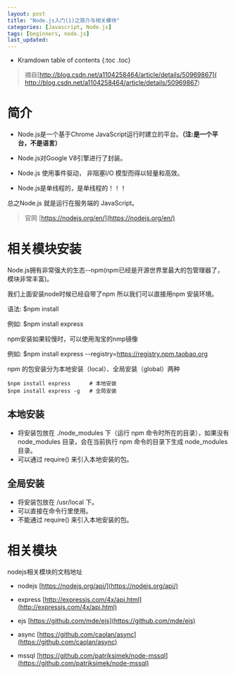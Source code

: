 ```yaml
---
layout: post
title: "Node.js入门(1)之简介与相关模块"
categories: [Javascript, Node.js]
tags: [beginners, node.js]
last_updated:
---
```


* Kramdown table of contents
{:toc .toc}
>  摘自[http://blog.csdn.net/a1104258464/article/details/50969867]( http://blog.csdn.net/a1104258464/article/details/50969867)



# 简介

* Node.js是一个基于Chrome JavaScript运行时建立的平台。**（注:是一个平台，不是语言）**

* Node.js对Google V8引擎进行了封装。

* Node.js 使用事件驱动， 非阻塞I/O 模型而得以轻量和高效。

* Node.js是单线程的，是单线程的！！！

总之Node.js 就是运行在服务端的 JavaScript。

> 官网 [https://nodejs.org/en/](https://nodejs.org/en/)

# 相关模块安装

Node.js拥有非常强大的生态--npm(npm已经是开源世界里最大的包管理器了，模块非常丰富)。

我们上面安装node时候已经自带了npm  所以我们可以直接用npm 安装环境。

语法: $npm install <Module Name>

例如: $npm install express 

npm安装如果较慢时，可以使用淘宝的nmp镜像

例如: $npm install express --registry=https://registry.npm.taobao.org

npm 的包安装分为本地安装（local）、全局安装（global）两种

~~~
$npm install express      # 本地安装  
$npm install express -g   # 全局安装 
~~~

## 本地安装

* 将安装包放在 ./node_modules 下（运行 npm 命令时所在的目录），如果没有 node_modules 目录，会在当前执行 npm 命令的目录下生成 node_modules 目录。
* 可以通过 require() 来引入本地安装的包。

## 全局安装

* 将安装包放在 /usr/local 下。
* 可以直接在命令行里使用。
* 不能通过 require() 来引入本地安装的包。

# 相关模块

nodejs相关模块的文档地址 

* nodejs   [https://nodejs.org/api/](https://nodejs.org/api/)
* express  [http://expressjs.com/4x/api.html](http://expressjs.com/4x/api.html)


* ejs      [https://github.com/mde/ejs](https://github.com/mde/ejs)
* async    [https://github.com/caolan/async](https://github.com/caolan/async)


* mssql    [https://github.com/patriksimek/node-mssql](https://github.com/patriksimek/node-mssql)